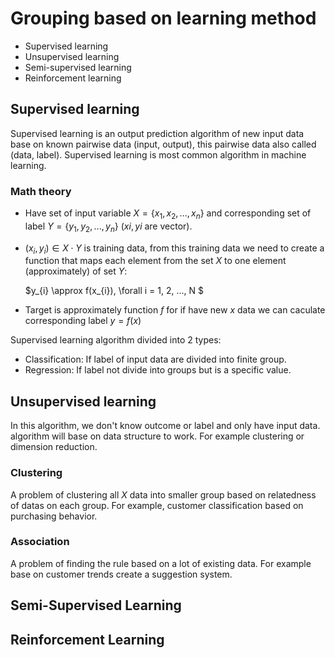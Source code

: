 # Grouping based on learning method
- Supervised learning
- Unsupervised learning
- Semi-supervised learning
- Reinforcement learning

## Supervised learning
Supervised learning is an output prediction algorithm of new input data base on known pairwise data (input, output), this pairwise data also called (data, label). Supervised learning is most common algorithm in machine learning.

### Math theory
- Have set of input variable $X = \{x_{1}, x_{2}, ..., x_{n}\}$ and corresponding set of label $Y = \{y_{1}, y_{2}, ..., y_{n}\}$ ($xi, yi$ are vector).
- $(x_{i}, y_{i}) \in X \cdot Y$ is training data, from this training data we need to create a function that maps each element from the set $X$ to one element (approximately) of set $Y$:

    $y_{i} \approx f(x_{i}), \forall i = 1, 2, ..., N $ 
- Target is approximately function $f$ for if have new $x$ data we can caculate corresponding label $y = f(x)$

Supervised learning algorithm divided into 2 types:
- Classification: If label of input data are divided into finite group.
- Regression: If label not divide into groups but is a specific value.

## Unsupervised learning
In this algorithm, we don't know outcome or label and only have input data. algorithm will base on data structure to work. For example clustering or dimension reduction.

### Clustering
A problem of clustering all $X$ data into smaller group based on relatedness of datas on each group. For example, customer classification based on purchasing behavior.

### Association
A problem of finding the rule based on a lot of existing data. For example base on customer trends create a suggestion system.

## Semi-Supervised Learning

## Reinforcement Learning